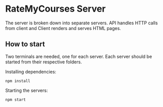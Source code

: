 # RateMyCourses Server

The server is broken down into separate servers. API handles HTTP calls from client and Client renders and serves HTML pages.

## How to start
Two terminals are needed, one for each server. Each server should be started from their respective folders.

Installing dependencies: 
```
npm install
```

Starting the servers:
```
npm start
```
